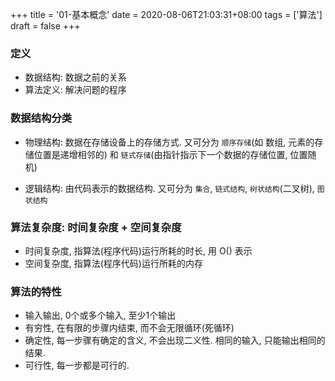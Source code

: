 +++
title = '01-基本概念'
date = 2020-08-06T21:03:31+08:00
tags = ['算法']
draft = false
+++

### 定义
- 数据结构: 数据之前的关系
- 算法定义: 解决问题的程序


### 数据结构分类
- 物理结构: 数据在存储设备上的存储方式.
又可分为 `顺序存储`(如 数组, 元素的存储位置是递增相邻的) 和 `链式存储`(由指针指示下一个数据的存储位置, 位置随机)

- 逻辑结构: 由代码表示的数据结构.
又可分为 `集合`, `链式结构`, `树状结构`(二叉树), `图状结构`

### 算法复杂度: 时间复杂度 + 空间复杂度
- 时间复杂度, 指算法(程序代码)运行所耗的时长, 用 O() 表示
- 空间复杂度, 指算法(程序代码)运行所耗的内存

### 算法的特性
- 输入输出, 0个或多个输入, 至少1个输出
- 有穷性, 在有限的步骤内结束, 而不会无限循环(死循环)
- 确定性, 每一步骤有确定的含义, 不会出现二义性. 相同的输入, 只能输出相同的结果.
- 可行性, 每一步都是可行的.

